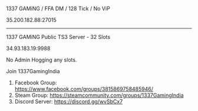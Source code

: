 1337 GAMiNG / FFA DM / 128 Tick / No ViP

35.200.182.88:27015

--------------------------------------

1337 GAMiNG Public TS3 Server - 32 Slots

34.93.183.19:9988

No Admin Hogging any slots.

Join 1337GamingIndia
1. Facebook Group: https://www.facebook.com/groups/3815869758485946/
2. Steam Group: https://steamcommunity.com/groups/1337GamingIndia
3. Discord Server: https://discord.gg/wvSbCx7
